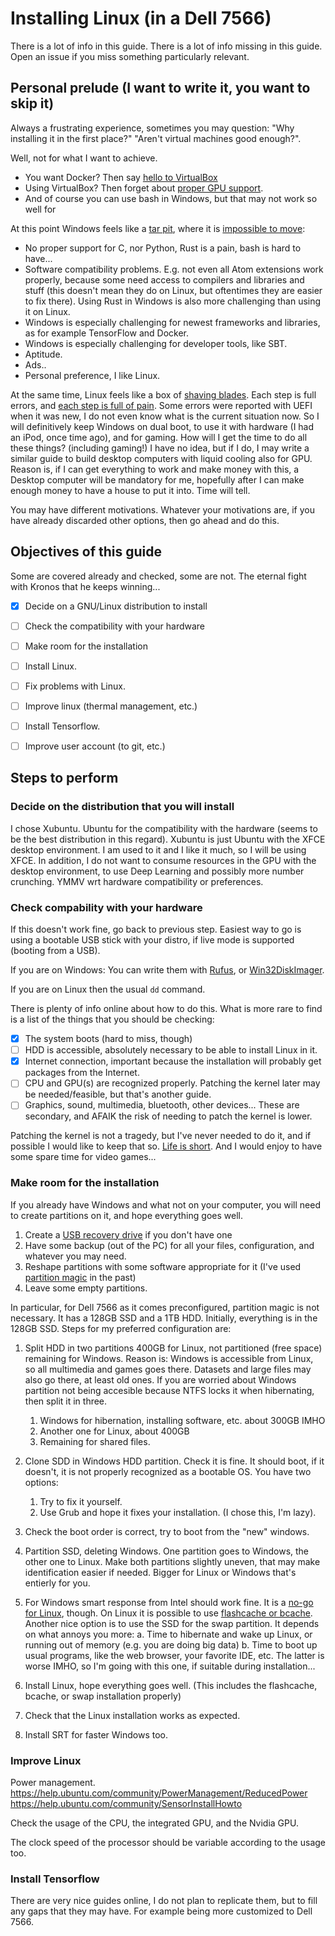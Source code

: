 # Installing Linux (in a Dell 7566)

There is a lot of info in this guide.
There is a lot of info missing in this guide.
Open an issue if you miss something particularly relevant.

## Personal prelude (I want to write it, you want to skip it)

Always a frustrating experience, sometimes you may question:
"Why installing it in the first place?"
"Aren't virtual machines good enough?".

Well, not for what I want to achieve.

* You want Docker? Then say [hello to VirtualBox](https://docs.docker.com/toolbox/toolbox_install_windows/)
* Using VirtualBox? Then forget about [proper GPU support](https://superuser.com/questions/779070/use-nvidia-gpu-from-virtualbox).
* And of course you can use bash in Windows, but that may not work so well for 

At this point Windows feels like a [tar pit](http://nowbuzz.me/wp-content/uploads/2016/10/12-PuppyInTar.jpg),
where it is [impossible to move](http://shaffner.us/cs/papers/tarpit.pdf):

* No proper support for C, nor Python, Rust is a pain, bash is hard to have...
* Software compatibility problems. E.g. not even all Atom extensions work properly, because some need access to compilers and libraries and stuff
  (this doesn't mean they do on Linux, but oftentimes they are easier to fix there).
  Using Rust in Windows is also more challenging than using it on Linux.
* Windows is especially challenging for newest frameworks and libraries, as for example TensorFlow and Docker.
* Windows is especially challenging for developer tools, like SBT.
* Aptitude.
* Ads..
* Personal preference, I like Linux.

At the same time, Linux feels like a box of [shaving blades](http://hairfreelife.com/wp-content/uploads/2015/04/feather_razor_blade_close_up.jpg).
Each step is full errors, and [each step is full of pain](https://www.youtube.com/watch?v=aRq1Ksh-32g).
Some errors were reported with UEFI when it was new, I do not even know what is the current situation now.
So I will definitively keep Windows on dual boot, to use it with hardware (I had an iPod, once time ago), and for gaming.
How will I get the time to do all these things? (including gaming!)
I have no idea, but if I do, I may write a similar guide to build desktop computers with liquid cooling also for GPU.
Reason is, if I can get everything to work and make money with this, a Desktop computer will be mandatory for me,
hopefully after I can make enough money to have a house to put it into.
Time will tell.

You may have different motivations.
Whatever your motivations are, if you have already discarded other options, then go ahead and do this.

## Objectives of this guide

Some are covered already and checked, some are not. The eternal fight with Kronos that he keeps winning...

- [x] Decide on a GNU/Linux distribution to install
- [ ] Check the compatibility with your hardware
- [ ] Make room for the installation
- [ ] Install Linux.
- [ ] Fix problems with Linux.
- [ ] Improve linux (thermal management, etc.)
- [ ] Install Tensorflow. 
- [ ] Improve user account (to git, etc.)


## Steps to perform

### Decide on the distribution that you will install

I chose Xubuntu.
Ubuntu for the compatibility with the hardware (seems to be the best distribution in this regard).
Xubuntu is just Ubuntu with the XFCE desktop environment.
I am used to it and I like it much, so I will be using XFCE.
In addition, I do not want to consume resources in the GPU with the desktop environment,
  to use Deep Learning and possibly more number crunching.
YMMV wrt hardware compatibility or preferences.

### Check compability with your hardware

If this doesn't work fine, go back to previous step.
Easiest way to go is using a bootable USB stick with your distro, if live mode is supported (booting from a USB).

If you are on Windows:
You can write them with [Rufus](https://rufus.akeo.ie/), or [Win32DiskImager](https://wiki.ubuntu.com/Win32DiskImager).

If you are on Linux then the usual `dd` command. 

There is plenty of info online about how to do this.
What is more rare to find is a list of the things that you should be checking:

- [x] The system boots (hard to miss, though)
- [ ] HDD is accessible, absolutely necessary to be able to install Linux in it.
- [x] Internet connection, important because the installation will probably get packages from the Internet.
- [ ] CPU and GPU(s) are recognized properly. Patching the kernel later may be needed/feasible, but that's another guide.
- [ ] Graphics, sound, multimedia, bluetooth, other devices... These are secondary, and AFAIK the risk of needing to patch the kernel is lower.

Patching the kernel is not a tragedy, but I've never needed to do it, and if possible I would like to keep that so.
[Life is short](https://quotefancy.com/quote/767996/Arthur-Schopenhauer-If-a-man-wants-to-read-good-books-he-must-make-a-point-of-avoiding).
And I would enjoy to have some spare time for video games...

### Make room for the installation

If you already have Windows and what not on your computer, you will need to create partitions on it, and hope everything goes well.

1. Create a [USB recovery drive](https://support.microsoft.com/en-us/instantanswers/3a747883-b706-43a5-a286-9e98f886d490/create-a-recovery-drive) if you don't have one
1. Have some backup (out of the PC) for all your files, configuration, and whatever you may need.
1. Reshape partitions with some software appropriate for it (I've used [partition magic](http://www.partition-tool.com/partition-magic/free-download-partition-magic-full-version.html) in the past)
1. Leave some empty partitions.

In particular, for Dell 7566 as it comes preconfigured, partition magic is not necessary.
It has a 128GB SSD and a 1TB HDD.
Initially, everything is in the 128GB SSD.
Steps for my preferred configuration are:

1. Split HDD in two partitions 400GB for Linux, not partitioned (free space) remaining for Windows.
   Reason is: Windows is accessible from Linux, so all multimedia and games goes there.
   Datasets and large files may also go there, at least old ones.
   If you are worried about Windows partition not being accesible because NTFS locks it when hibernating, then split it in three.
        
      1. Windows for hibernation, installing software, etc. about 300GB IMHO
      2. Another one for Linux, about 400GB
      3. Remaining for shared files.
1. Clone SDD in Windows HDD partition. Check it is fine. It should boot, if it doesn't, it is not properly recognized as a bootable OS.
   You have two options:
   
      1. Try to fix it yourself.
      1. Use Grub and hope it fixes your installation. (I chose this, I'm lazy).
1. Check the boot order is correct, try to boot from the "new" windows.
1. Partition SSD, deleting Windows. One partition goes to Windows, the other one to Linux.
   Make both partitions slightly uneven, that may make identification easier if needed.
   Bigger for Linux or Windows that's entierly for you.
1. For Windows smart response from Intel should work fine.
   It is a [no-go for Linux](http://askubuntu.com/questions/308481/howto-run-ubuntu-with-uefi-and-intel-smart-response-technology), though.
   On Linux it is possible to use [flashcache or bcache](http://askubuntu.com/questions/252140/how-do-i-install-and-use-flashcache-bcache-to-cache-hdd-to-ssd).
   Another nice option is to use the SSD for the swap partition.
   It depends on what annoys you more:
     a. Time to hibernate and wake up Linux, or running out of memory (e.g. you are doing big data)
     b. Time to boot up usual programs, like the web browser, your favorite IDE, etc.
   The latter is worse IMHO, so I'm going with this one, if suitable during installation...
1. Install Linux, hope everything goes well. (This includes the flashcache, bcache, or swap installation properly)
1. Check that the Linux installation works as expected.
1. Install SRT for faster Windows too.


### Improve Linux

Power management.
https://help.ubuntu.com/community/PowerManagement/ReducedPower
https://help.ubuntu.com/community/SensorInstallHowto

Check the usage of the CPU, the integrated GPU, and the Nvidia GPU.

The clock speed of the processor should be variable according to the usage too.



### Install Tensorflow

There are very nice guides online, I do not plan to replicate them, but to fill any gaps that they may have.
For example being more customized to Dell 7566.



